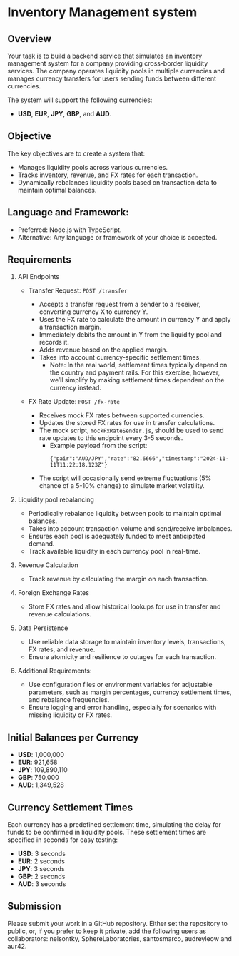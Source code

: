 # Inventory Management system

## Overview

Your task is to build a backend service that simulates an inventory management system for a company providing cross-border liquidity services. The company operates liquidity pools in multiple currencies and manages currency transfers for users sending funds between different currencies.

The system will support the following currencies:

- **USD**, **EUR**, **JPY**, **GBP**, and **AUD**.

## Objective

The key objectives are to create a system that:

- Manages liquidity pools across various currencies.
- Tracks inventory, revenue, and FX rates for each transaction.
- Dynamically rebalances liquidity pools based on transaction data to maintain optimal balances.

## Language and Framework:

- Preferred: Node.js with TypeScript.
- Alternative: Any language or framework of your choice is accepted.

## Requirements

1. API Endpoints

   - Transfer Request: `POST /transfer`

     - Accepts a transfer request from a sender to a receiver, converting currency X to currency Y.
     - Uses the FX rate to calculate the amount in currency Y and apply a transaction margin.
     - Immediately debits the amount in Y from the liquidity pool and records it.
     - Adds revenue based on the applied margin.
     - Takes into account currency-specific settlement times.
       - Note: In the real world, settlement times typically depend on the country and payment rails. For this exercise, however, we’ll simplify by making settlement times dependent on the currency instead.

   - FX Rate Update: `POST /fx-rate`
     - Receives mock FX rates between supported currencies.
     - Updates the stored FX rates for use in transfer calculations.
     - The mock script, `mockFxRateSender.js`, should be used to send rate updates to this endpoint every 3-5 seconds.
       - Example payload from the script:
         ```
         {"pair":"AUD/JPY","rate":"82.6666","timestamp":"2024-11-11T11:22:18.123Z"}
         ```
     - The script will occasionally send extreme fluctuations (5% chance of a 5-10% change) to simulate market volatility.

2. Liquidity pool rebalancing

   - Periodically rebalance liquidity between pools to maintain optimal balances.
   - Takes into account transaction volume and send/receive imbalances.
   - Ensures each pool is adequately funded to meet anticipated demand.
   - Track available liquidity in each currency pool in real-time.

3. Revenue Calculation

   - Track revenue by calculating the margin on each transaction.

4. Foreign Exchange Rates

   - Store FX rates and allow historical lookups for use in transfer and revenue calculations.

5. Data Persistence

   - Use reliable data storage to maintain inventory levels, transactions, FX rates, and revenue.
   - Ensure atomicity and resilience to outages for each transaction.

6. Additional Requirements:

   - Use configuration files or environment variables for adjustable parameters, such as margin percentages, currency settlement times, and rebalance frequencies.
   - Ensure logging and error handling, especially for scenarios with missing liquidity or FX rates.

## Initial Balances per Currency

- **USD**: 1,000,000
- **EUR**: 921,658
- **JPY**: 109,890,110
- **GBP**: 750,000
- **AUD**: 1,349,528

## Currency Settlement Times

Each currency has a predefined settlement time, simulating the delay for funds to be confirmed in liquidity pools. These settlement times are specified in seconds for easy testing:

- **USD**: 3 seconds
- **EUR**: 2 seconds
- **JPY**: 3 seconds
- **GBP**: 2 seconds
- **AUD**: 3 seconds

## Submission

Please submit your work in a GitHub repository. Either set the repository to public, or, if you prefer to keep it private, add the following users as collaborators: nelsontky, SphereLaboratories, santosmarco, audreyleow and aur42.
